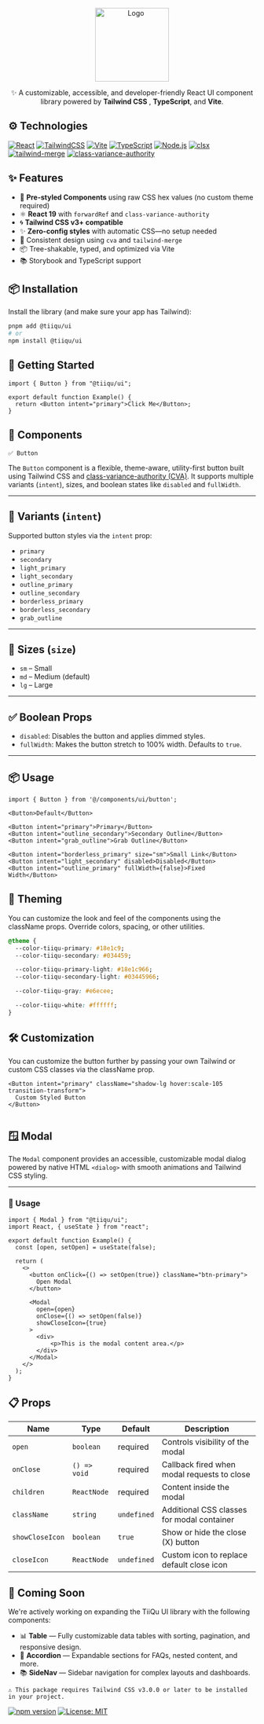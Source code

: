 <p align="center">
  <img src="https://v2.pdf2qa.org/images/logo-primary.svg" alt="Logo" width="150" />
</p>

<p align="center">
  ✨ A customizable, accessible, and developer-friendly React UI component library powered by <strong>Tailwind CSS</strong> , <strong>TypeScript</strong>, and <strong>Vite</strong>.
</p>

## ⚙️ Technologies

[![React](https://img.shields.io/badge/React-20232a?style=for-the-badge&logo=react&logoColor=61DAFB)](https://react.dev)
[![TailwindCSS](https://img.shields.io/badge/TailwindCSS-0ea5e9?style=for-the-badge&logo=tailwindcss&logoColor=white)](https://tailwindcss.com)
[![Vite](https://img.shields.io/badge/Vite-646CFF?style=for-the-badge&logo=vite&logoColor=white)](https://vitejs.dev)
[![TypeScript](https://img.shields.io/badge/TypeScript-007ACC?style=for-the-badge&logo=typescript&logoColor=white)](https://www.typescriptlang.org/)
[![Node.js](https://img.shields.io/badge/Node.js-339933?style=for-the-badge&logo=node.js&logoColor=white)](https://nodejs.org/en/download)
[![clsx](https://img.shields.io/badge/clsx-1e293b?style=for-the-badge&logo=npm&logoColor=white)](https://github.com/lukeed/clsx)
[![tailwind-merge](https://img.shields.io/badge/tw--merge-06b6d4?style=for-the-badge&logo=tailwindcss&logoColor=white)](https://github.com/dcastil/tailwind-merge)
[![class-variance-authority](https://img.shields.io/badge/CVA-8b5cf6?style=for-the-badge&logo=vercel&logoColor=white)](https://cva.style)

## ✨ Features

- 🎨 **Pre-styled Components** using raw CSS hex values (no custom theme required)
- ⚛️ **React 19** with `forwardRef` and `class-variance-authority`
- 🌀 **Tailwind CSS v3+ compatible**
- ✨ **Zero-config styles** with automatic CSS—no setup needed
- 💅 Consistent design using `cva` and `tailwind-merge`
- 📦 Tree-shakable, typed, and optimized via Vite
- 📚 Storybook and TypeScript support

## 📦 Installation

Install the library (and make sure your app has Tailwind):

```bash
pnpm add @tiiqu/ui
# or
npm install @tiiqu/ui
```

## 🚀 Getting Started

```tsx
import { Button } from "@tiiqu/ui";

export default function Example() {
  return <Button intent="primary">Click Me</Button>;
}
```

## 🧱 Components

```
✅ Button
```



The `Button` component is a flexible, theme-aware, utility-first button built using Tailwind CSS and [class-variance-authority (CVA)](https://cva.style/). 
It supports multiple variants (`intent`), sizes, and boolean states like `disabled` and `fullWidth`.

---

## 🎨 Variants (`intent`)

Supported button styles via the `intent` prop:

- `primary`
- `secondary`
- `light_primary`
- `light_secondary`
- `outline_primary`
- `outline_secondary`
- `borderless_primary`
- `borderless_secondary`
- `grab_outline`

---

## 📏 Sizes (`size`)

- `sm` – Small
- `md` – Medium (default)
- `lg` – Large

---

## ✅ Boolean Props

- `disabled`: Disables the button and applies dimmed styles.
- `fullWidth`: Makes the button stretch to 100% width. Defaults to `true`.

---

## 📦 Usage

```tsx
import { Button } from '@/components/ui/button';

<Button>Default</Button>

<Button intent="primary">Primary</Button>
<Button intent="outline_secondary">Secondary Outline</Button>
<Button intent="grab_outline">Grab Outline</Button>

<Button intent="borderless_primary" size="sm">Small Link</Button>
<Button intent="light_secondary" disabled>Disabled</Button>
<Button intent="outline_primary" fullWidth={false}>Fixed Width</Button>

```


## 🎨 Theming

You can customize the look and feel of the components using the className props. Override colors, spacing, or other utilities.


```css
@theme {
  --color-tiiqu-primary: #18e1c9;
  --color-tiiqu-secondary: #034459;

  --color-tiiqu-primary-light: #18e1c966;
  --color-tiiqu-secondary-light: #03445966;

  --color-tiiqu-gray: #e6ecee;

  --color-tiiqu-white: #ffffff;
}

```

## 🛠️ Customization

You can customize the button further by passing your own Tailwind or custom CSS classes via the className prop.

```tsx
<Button intent="primary" className="shadow-lg hover:scale-105 transition-transform">
  Custom Styled Button
</Button>


```


## 🪟 Modal

The `Modal` component provides an accessible, customizable modal dialog powered by native HTML `<dialog>` with smooth animations and Tailwind CSS styling.

---

### 🚀 Usage

```tsx
import { Modal } from "@tiiqu/ui";
import React, { useState } from "react";

export default function Example() {
  const [open, setOpen] = useState(false);

  return (
    <>
      <button onClick={() => setOpen(true)} className="btn-primary">
        Open Modal
      </button>

      <Modal
        open={open}
        onClose={() => setOpen(false)}
        showCloseIcon={true}
      >
        <div>
            <p>This is the modal content area.</p>
        </div>
      </Modal>
    </>
  );
}
```

## 📋 Props

| Name            | Type         | Default     | Description                                 |
| --------------- | ------------ | ----------- | ------------------------------------------- |
| `open`          | `boolean`    | required    | Controls visibility of the modal            |
| `onClose`       | `() => void` | required    | Callback fired when modal requests to close |
| `children`      | `ReactNode`  | required    | Content inside the modal                    |
| `className`     | `string`     | `undefined` | Additional CSS classes for modal container  |
| `showCloseIcon` | `boolean`    | `true`      | Show or hide the close (X) button           |
| `closeIcon`     | `ReactNode`  | `undefined` | Custom icon to replace default close icon   |




## 🚧 Coming Soon

We're actively working on expanding the TiiQu UI library with the following components:

- 📊 **Table** — Fully customizable data tables with sorting, pagination, and responsive design.
- 🧾 **Accordion** — Expandable sections for FAQs, nested content, and more.
- 📚 **SideNav** — Sidebar navigation for complex layouts and dashboards.

```
⚠️ This package requires Tailwind CSS v3.0.0 or later to be installed in your project.

```

[![npm version](https://img.shields.io/npm/v/@tiiqu/ui)](https://www.npmjs.com/package/@tiiqu/ui)
[![License: MIT](https://img.shields.io/badge/License-MIT-green.svg)](LICENSE)
